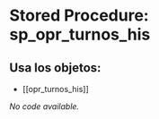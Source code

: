 # Stored Procedure: sp_opr_turnos_his

## Usa los objetos:
- [[opr_turnos_his]]

*No code available.*
